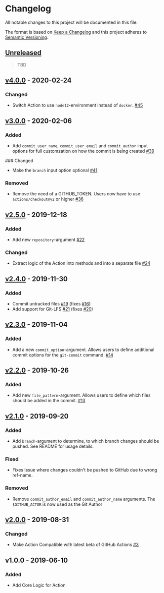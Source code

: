 # Changelog
All notable changes to this project will be documented in this file.

The format is based on [Keep a Changelog](http://keepachangelog.com/en/1.0.0/)
and this project adheres to [Semantic Versioning](http://semver.org/spec/v2.0.0.html).

## [Unreleased](https://github.com/stefanzweifel/git-auto-commit-action/compare/v4.0.0...HEAD)

> TBD

## [v4.0.0](https://github.com/stefanzweifel/git-auto-commit-action/compare/v3.0.0...v4.0.0) - 2020-02-24

### Changed
- Switch Action to use `node12`-environment instead of `docker`. [#45](https://github.com/stefanzweifel/git-auto-commit-action/pull/45)

## [v3.0.0](https://github.com/stefanzweifel/git-auto-commit-action/compare/v2.5.0...v3.0.0) - 2020-02-06

### Added
- Add `commit_user_name`, `commit_user_email` and `commit_author` input options for full customzation on how the commit is being created [#39](https://github.com/stefanzweifel/git-auto-commit-action/pull/39)

### Changed
- Make the `branch` input option optional [#41](https://github.com/stefanzweifel/git-auto-commit-action/pull/41)

### Removed
- Remove the need of a GITHUB_TOKEN. Users now have to use `actions/checkout@v2` or higher [#36](https://github.com/stefanzweifel/git-auto-commit-action/pull/36)


## [v2.5.0](https://github.com/stefanzweifel/git-auto-commit-action/compare/v2.4.0...v2.5.0) - 2019-12-18

### Added
- Add new `repository`-argument [#22](https://github.com/stefanzweifel/git-auto-commit-action/pull/22)

### Changed
- Extract logic of the Action into methods and into a separate file [#24](https://github.com/stefanzweifel/git-auto-commit-action/pull/24)


## [v2.4.0](https://github.com/stefanzweifel/git-auto-commit-action/compare/v2.3.0...v2.4.0) - 2019-11-30

### Added
- Commit untracked files [#19](https://github.com/stefanzweifel/git-auto-commit-action/pull/19) (fixes [#16](https://github.com/stefanzweifel/git-auto-commit-action/issues/16))
- Add support for Git-LFS [#21](https://github.com/stefanzweifel/git-auto-commit-action/pull/21) (fixes [#20](https://github.com/stefanzweifel/git-auto-commit-action/issues/20))


## [v2.3.0](https://github.com/stefanzweifel/git-auto-commit-action/compare/v2.2.0...v2.3.0) - 2019-11-04

### Added
- Add a new `commit_option`-argument. Allows users to define additional commit options for the `git-commit` command. [#14](https://github.com/stefanzweifel/git-auto-commit-action/pull/15)


## [v2.2.0](https://github.com/stefanzweifel/git-auto-commit-action/compare/v2.1.0...v2.2.0) - 2019-10-26

### Added
- Add new `file_pattern`-argument. Allows users to define which files should be added in the commit. [#13](https://github.com/stefanzweifel/git-auto-commit-action/pull/13)


## [v2.1.0](https://github.com/stefanzweifel/git-auto-commit-action/compare/v2.0.0...v2.1.0) - 2019-09-20

### Added
- Add `branch`-argument to determine, to which branch changes should be pushed. See README for usage details.

### Fixed
- Fixes Issue where changes couldn't be pushed to GitHub due to wrong ref-name.

### Removed
- Remove `commit_author_email` and `commit_author_name` arguments. The `$GITHUB_ACTOR` is now used as the Git Author


## [v2.0.0](https://github.com/stefanzweifel/git-auto-commit-action/compare/v1.0.0...v2.0.0) - 2019-08-31

### Changed
- Make Action Compatible with latest beta of GitHub Actions [#3](https://github.com/stefanzweifel/git-auto-commit-action/pull/3)


## v1.0.0 - 2019-06-10

### Added

- Add Core Logic for Action

